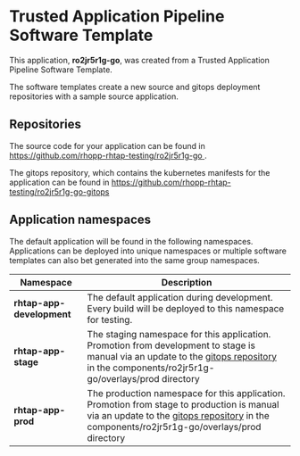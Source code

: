 # Trusted Application Pipeline Software Template

This application, **ro2jr5r1g-go**, was created from a Trusted Application Pipeline Software Template.

The software templates create a new source and gitops deployment repositories with a sample source application. 

## Repositories

The source code for your application can be found in [https://github.com/rhopp-rhtap-testing/ro2jr5r1g-go ](https://github.com/rhopp-rhtap-testing/ro2jr5r1g-go ).
 
The gitops repository, which contains the kubernetes manifests for the application can be found in 
[https://github.com/rhopp-rhtap-testing/ro2jr5r1g-go-gitops ](https://github.com/rhopp-rhtap-testing/ro2jr5r1g-go-gitops ) 

## Application namespaces 

The default application will be found in the following namespaces. Applications can be deployed into unique namespaces or multiple software templates can also bet generated into the same group namespaces.  

|  Namespace   |  Description   |  
| -------- | -------- |   
| **rhtap-app-development** | The default application during development. Every build will be deployed to this namespace for testing. | 
| **rhtap-app-stage** | The staging namespace for this application. Promotion from development to stage is manual via an update to the [gitops repository](https://github.com/rhopp-rhtap-testing/ro2jr5r1g-go-gitops ) in the components/ro2jr5r1g-go/overlays/prod directory |  
| **rhtap-app-prod** | The production namespace for this application. Promotion from stage to production is manual via an update to the [gitops repository](https://github.com/rhopp-rhtap-testing/ro2jr5r1g-go-gitops ) in the components/ro2jr5r1g-go/overlays/prod directory | 